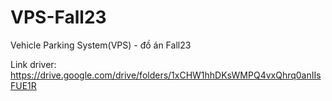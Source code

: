 # VPS-Fall23
Vehicle Parking System(VPS) - đồ án Fall23

Link driver: 
https://drive.google.com/drive/folders/1xCHW1hhDKsWMPQ4vxQhrq0anIIsFUE1R
